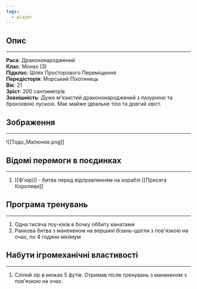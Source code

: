 ```yaml
---
tags:
  - player
---
```

## Опис
---
**Раса**: Дракононароджений  
**Клас**: Монах (3)  
**Підклас**: Шлях Просторового Переміщення  
**Передісторія**: Морський Піхотинець  
**Вік**: 21  
**Зріст**: 200 сантиметрів  
**Зовнішність**: Дуже м'язистий дракононароджений з лазурною та бронзовою лускою. Має майже ідеальне тіло та довгий хвіст.  

## Зображення
---
![[Тодо_Малюнок.png]]

## Відомі перемоги в поєдинках
---
1. [[Ф'юрі]] - битва перед відправленням на кораблі [[Присяга Королеви]]

## Програма тренувань
---
1. Одна тисяча лоу-кіків в бочку оббиту канатами  
2. Ранкова битва з манекеном на вершині бізань-щогли з пов'язкою на очах, по 4 години мінімум  

## Набути ігромеханічні властивості
---
1. Сліпий зір в межах 5 футів. Отримав після тренувань з манекеном з пов'язкою на очах.  